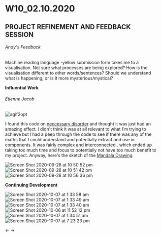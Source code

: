 # W10_02.10.2020

## PROJECT REFINEMENT AND FEEDBACK SESSION

###### Andy's Feedback
Machine reading language -yellow submission form takes me to a visualisation. Not sure what processes are being explored? How is the visualisation different to other words/sentences? Should we understand what is happening, or is it more mysterious/mystical?

**Influential Work**

###### Étienne Jacob

![agif2opt](https://user-images.githubusercontent.com/68724434/96656697-18f52400-138c-11eb-8df5-1928cb42ea97.gif)


I found this code on [neccessary disorder](https://necessarydisorder.wordpress.com/) and thought it was just had an amazing effect. I didn't think it was at all relevant to what I'm trying to achieve but I had a peep through the code to see if there was any of the maths that I could understand and potentially extract and use in components. It was fairly complex and interconnected.. which ended up taking too much time and focus to potentially not have too much benefit to my project. Anyway, here's the sketch of the [Mandala Drawing](https://mikewlam.github.io/S2A/WK11/EJACOB_mandalaDrawing/index.html)

![Screen Shot 2020-09-28 at 10 50 52 pm](https://user-images.githubusercontent.com/68724434/96656086-c9622880-138a-11eb-8cd4-41ac23a45045.png)
![Screen Shot 2020-09-28 at 10 51 42 pm](https://user-images.githubusercontent.com/68724434/96656094-cebf7300-138a-11eb-8dd6-93aef7bf97de.png)
![Screen Shot 2020-09-28 at 10 56 36 pm](https://user-images.githubusercontent.com/68724434/96656097-cff0a000-138a-11eb-8bce-710446868f57.png)


**Continuing Development**

![Screen Shot 2020-10-07 at 1 33 58 am](https://user-images.githubusercontent.com/68724434/96653646-49858f80-1385-11eb-886f-8a6c24987bce.png)
![Screen Shot 2020-10-07 at 1 33 49 am](https://user-images.githubusercontent.com/68724434/96653649-4c808000-1385-11eb-9939-4e3f207b6bf0.png)
![Screen Shot 2020-10-07 at 1 33 40 am](https://user-images.githubusercontent.com/68724434/96653655-4f7b7080-1385-11eb-9b57-cbc469a0fe88.png)
![Screen Shot 2020-10-06 at 11 52 12 pm](https://user-images.githubusercontent.com/68724434/96653672-573b1500-1385-11eb-89c2-f2b5445a6935.png)
![Screen Shot 2020-10-07 at 1 34 51 am](https://user-images.githubusercontent.com/68724434/96653690-602be680-1385-11eb-948a-67332e2ce685.png)
![Screen Shot 2020-10-07 at 7 23 23 pm](https://user-images.githubusercontent.com/68724434/96653704-6752f480-1385-11eb-89f1-fcd18012b41f.png)

← →
